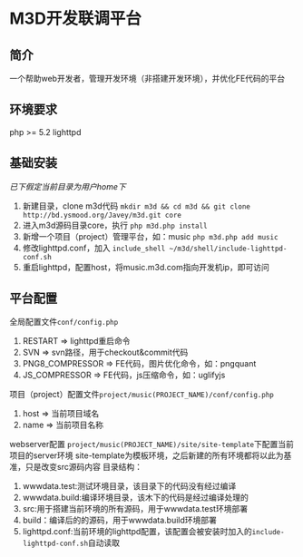 # M3D开发联调平台

## 简介

一个帮助web开发者，管理开发环境（非搭建开发环境），并优化FE代码的平台

## 环境要求

php >= 5.2
lighttpd

## 基础安装

*已下假定当前目录为用户home下*
1.  新建目录，clone m3d代码
    `mkdir m3d && cd m3d && git clone http://bd.ysmood.org/Javey/m3d.git core`
2.  进入m3d源码目录core，执行
    `php m3d.php install`
3.  新增一个项目（project）管理平台，如：music
    `php m3d.php add music`
4.  修改lighttpd.conf，加入
    `include_shell ~/m3d/shell/include-lighttpd-conf.sh`
5.  重启lighttpd，配置host，将music.m3d.com指向开发机ip，即可访问

## 平台配置

全局配置文件`conf/config.php`
1.  RESTART => lighttpd重启命令
2.  SVN => svn路径，用于checkout&commit代码
3.  PNG8_COMPRESSOR => FE代码，图片优化命令，如：pngquant
4.  JS_COMPRESSOR => FE代码，js压缩命令，如：uglifyjs

项目（project）配置文件`project/music(PROJECT_NAME)/conf/config.php`
1.  host => 当前项目域名
2.  name => 当前项目名称

webserver配置
`project/music(PROJECT_NAME)/site/site-template`下配置当前项目的server环境
site-template为模板环境，之后新建的所有环境都将以此为基准，只是改变src源码内容
目录结构：
1.  wwwdata.test:测试环境目录，该目录下的代码没有经过编译
2.  wwwdata.build:编译环境目录，该木下的代码是经过编译处理的
3.  src:用于搭建当前环境的所有源码，用于wwwdata.test环境部署
4.  build：编译后的的源码，用于wwwdata.build环境部署
5.  lighttpd.conf:当前环境的lighttpd配置，该配置会被安装时加入的`include-lighttpd-conf.sh`自动读取

